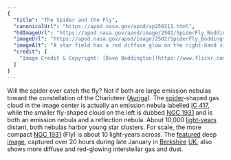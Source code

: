```yaml
---
{
  "title": "The Spider and the Fly",
  "canonicalUrl": "https://apod.nasa.gov/apod/ap250211.html",
  "hdImageUrl": "https://apod.nasa.gov/apod/image/2502/SpiderFly_Boddington_4788.jpg",
  "imageUrl": "https://apod.nasa.gov/apod/image/2502/SpiderFly_Boddington_1080.jpg",
  "imageAlt": "A star field has a red diffuse glow on the right-hand side. Distinct nebulas appear in the center and on the lower left. Please see the explanation for more detailed information.",
  "credit": [
    "Image Credit & Copyright: [Dave Boddington](https://www.flickr.com/photos/158660766@N05/)"
  ]
}
---
```


Will the spider ever catch the fly? Not if both are large emission nebulas toward the constellation of the Charioteer ([Auriga](http://hawastsoc.org/deepsky/aur/index.html)). The [spider](https://en.wikipedia.org/wiki/The_Spider_and_the_Fly_\(poem\)#Text)\-shaped gas cloud in the image center is actually an emission nebula labelled [IC 417](https://noirlab.edu/public/images/noao-ic417/), while the smaller fly-shaped cloud on the left is dubbed [NGC 1931](https://en.wikipedia.org/wiki/NGC_1931) and is both an emission nebula and a reflection nebula. About 10,000 [light-years](https://science.nasa.gov/exoplanets/what-is-a-light-year/) distant, both nebulas harbor young star clusters. For scale, the more compact [NGC 1931](https://apod.nasa.gov/apod/ap151201.html) (Fly) is about 10 light-years across. The [featured](https://www.flickr.com/photos/158660766@N05/54291858602/in/pool-apods/) deep [image](https://www.astrobin.com/5f29e1/), captured over 20 hours during late January in [Berkshire](https://en.wikipedia.org/wiki/Berkshire) [UK](https://en.wikipedia.org/wiki/United_Kingdom), also shows more diffuse and red-glowing interstellar gas and dust.
